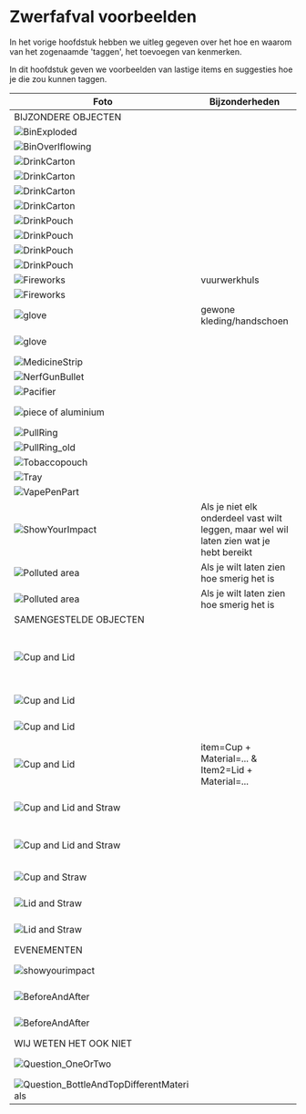 # Zwerfafval voorbeelden

In het vorige hoofdstuk hebben we uitleg gegeven over het hoe en waarom van het zogenaamde 'taggen', het toevoegen van kenmerken.

In dit hoofdstuk geven we voorbeelden van lastige items en suggesties hoe je die zou kunnen taggen.


|Foto                                                     |Bijzonderheden                                  |Hoe tagt ik dit?                             |
|---------------------------------------------------------|------------------------------------------------|---------------------------------------------|
| BIJZONDERE OBJECTEN                                     |                                                |                                             |
|![BinExploded](assets/images/examples/BinExploded1.jpg)| |Bin (Exploded)|
|![BinOverlflowing](assets/images/examples/BinOverlflowing.jpg)| |Bin (Overflowing)|
|![DrinkCarton](assets/images/examples/DrinkCarton1.jpg)| |item=Drinkcarton|
|![DrinkCarton](assets/images/examples/DrinkCarton2.jpg)| |item=Drinkcarton|
|![DrinkCarton](assets/images/examples/DrinkCarton3.jpg)| |item=Drinkcarton|
|![DrinkCarton](assets/images/examples/DrinkCarton4.jpg)| |item=Drinkcarton|
|![DrinkPouch](assets/images/examples/DrinkPouch1.jpg)| |item=DrinkPouch|
|![DrinkPouch](assets/images/examples/DrinkPouch2.jpg)| |item=DrinkPouch|
|![DrinkPouch](assets/images/examples/DrinkPouch3.jpg)| |item=DrinkPouch|
|![DrinkPouch](assets/images/examples/DrinkPouch4.jpg)| |item=DrinkPouch|
|![Fireworks](assets/images/examples/huls-vuurwerk.jpg) |vuurwerkhuls |Item=Fireworks|
|![Fireworks](assets/images/examples/Fireworks.jpg)| |item=Fireworks|
|![glove](assets/images/examples/glove.jpg)             |gewone kleding/handschoen | Item=Glove|
|![glove](assets/images/examples/glove_professional.jpg)| |glove (industrial/professional)|
|![MedicineStrip](assets/images/examples/MedicineStrip.jpg)| |item=MedicineStrip|
|![NerfGunBullet](assets/images/examples/NerfGunBullet.jpg)| |item=NerfGunBullet|
|![Pacifier](assets/images/examples/Pacifier.jpg)| |item=Pacifier|
|![piece of aluminium](assets/images/examples/piece%20of%20aluminium.jpg)| |item='Piece of' + Material=Aluminium|
|![PullRing](assets/images/examples/PullRing.jpg)| |item=PullRing|
|![PullRing_old](assets/images/examples/PullRing_old.jpg)| |item=PullRing|
|![Tobaccopouch](assets/images/examples/Tobaccopouch.jpg)| |item=Tobaccopouch|
|![Tray](assets/images/examples/Tray.jpg)| |item=Tray|
|![VapePenPart](assets/images/examples/VapePenPart.jpg)| |item=VapePenPart|
|![ShowYourImpact](assets/images/examples/ShowYourImpact.jpg)|Als je niet elk onderdeel vast wilt leggen, maar wel wil laten zien wat je hebt bereikt|item=bag-of-litter+Event=ShowYourImpact|
|![Polluted area](assets/images/examples/Polluted%20area.jpg)|Als je wilt laten zien hoe smerig het is|item=Polluted Area|
|![Polluted area](assets/images/examples/polluted%20area%20or%20before.jpg)|Als je wilt laten zien hoe smerig het is|item=Polluted Area|
| SAMENGESTELDE OBJECTEN                                  |                                                |                                             |
|![Cup and Lid](assets/images/examples/CupLid1.jpg)       |                                                |item1: Cup (with Lid, add Lid as separate item)<br>Material1: ...<br>Item2: Lid (Coffee)<br>Material:...|
|![Cup and Lid](assets/images/examples/CupLid2.jpg)| |item=Cup + Material=... & Item2=Lid + Material=...|
|![Cup and Lid](assets/images/examples/CupLid3.jpg)| |item=Cup + Material=... & Item2=Lid + Material=...|
|![Cup and Lid](assets/images/examples/CupLid4.jpg)|item=Cup + Material=... & Item2=Lid + Material=...|
|![Cup and Lid and Straw](assets/images/examples/CupLidStraw1.jpg)| |item=Cup + Material=... & Item2=Lid + Material=... & Item3=Straw + Material=...|
|![Cup and Lid and Straw](assets/images/examples/CupLidStraw2.jpg)| |item=Cup + Material=... & Item2=Lid + Material=... & Item3=Straw + Material=...|
|![Cup and Straw](assets/images/examples/CupStraw.jpg)| |item=Cup + Material=... & Item2=Straw + Material=...|
|![Lid and Straw](assets/images/examples/LidStraw1.jpg)| |item=Lid + Material=... & Item2=Straw + Material=...|
|![Lid and Straw](assets/images/examples/LidStraw2.jpg)| |item=Lid + Material=... & Item2=Straw + Material=...|
| EVENEMENTEN | | |
|![showyourimpact](assets/images/examples/BagOfLitter.jpg)| |Bag of Litter (plus evt aantal) + Event: ShowYourImpact|
|![BeforeAndAfter](assets/images/examples/BeforeAndAfter_Before.jpg)| |Event: BeforeAndAfter + Event: BeforeAndAfter_Before|
|![BeforeAndAfter](assets/images/examples/BeforeAndAfter_After.jpg)| |Event: BeforeAndAfter + Event: BeforeAndAfter_After|
| WIJ WETEN HET OOK NIET                                  |                             |                                            |
|![Question_OneOrTwo](assets/images/examples/Question_OneOrTwo.jpg)| |item=What do you think? Tag as 1 item or as 2?|
|![Question_BottleAndTopDifferentMaterials](assets/images/examples/Question_BottleAndTopDifferentMaterials.jpg)| |item=What do you think? Tag as 1 item or as 2?|

